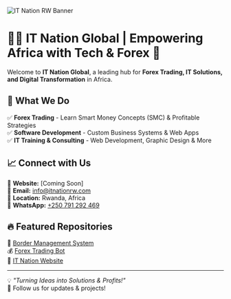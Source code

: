 ![IT Nation RW Banner]([https://your-image-link.com/banner.png](https://imgur.com/a/nrUxiYn))

# 👨‍💻 IT Nation Global | Empowering Africa with Tech & Forex 🚀

Welcome to **IT Nation Global**, a leading hub for **Forex Trading, IT Solutions, and Digital Transformation** in Africa.

## 🌟 What We Do  
✅ **Forex Trading** - Learn Smart Money Concepts (SMC) & Profitable Strategies  
✅ **Software Development** - Custom Business Systems & Web Apps  
✅ **IT Training & Consulting** - Web Development, Graphic Design & More  

## 📈 Connect with Us  
🔗 **Website:** [Coming Soon]  
📧 **Email:** info@itnationrw.com  
📍 **Location:** Rwanda, Africa  
📱 **WhatsApp:** [+250 791 292 469](https://wa.me/250791292469)  

## 🔥 Featured Repositories  
🚀 [Border Management System](https://github.com/itnationrw/border-management)  
💰 [Forex Trading Bot](https://github.com/itnationrw/forex-bot)  
🎨 [IT Nation Website](https://github.com/itnationrw/itnation-website)  

---

💡 *"Turning Ideas into Solutions & Profits!"*  
📢 Follow us for updates & projects!
